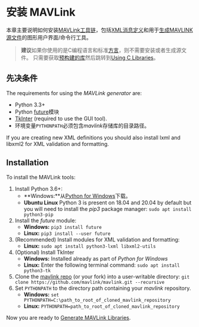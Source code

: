 # 安装 MAVLink

本章主要说明如何安装[MAVLink工具链](https://github.com/mavlink/mavlink)，包括[XML消息定义](../messages/README.md)和用于[生成MAVLINK源文件](../getting_started/generate_libraries.md)的图形用户界面/命令行工具。

> **建议**如果你使用的是C编程语言和标准[方言](../messages/README.md#dialects)，则不需要安装或者生成源文件。 只需要获取[预构建的库](../README.md#prebuilt_libraries)然后跳转到[Using C Libraries](../mavgen_c/README.md)。

## 先决条件

The requirements for using the *MAVLink generator* are:

* Python 3.3+
* Python [future](http://python-future.org/)模块
* [TkInter](https://wiki.python.org/moin/TkInter) (required to use the GUI tool).
* 环境变量`PYTHONPATH`必须包含*mavlink*存储库的目录路径。

If you are creating new XML definitions you should also install lxml and libxml2 for XML validation and formatting.

## Installation

To install the MAVLink tools:

1. Install Python 3.6+: 
    * **Windows:**从[Python for Windows](https://www.python.org/downloads/)下载。
    * **Ubuntu Linux** Python 3 is present on 18.04 and 20.04 by default but you will need to install the *pip3* package manager: ```sudo apt install python3-pip```
2. Install the *future* module: 
    * **Windows:** ```pip3 install future```
    * **Linux:** ```pip3 install --user future```
3. (Recommended) Install modules for XML validation and formatting: 
    * **Linux:** ```sudo apt install python3-lxml libxml2-utils``` 
4. (Optional) Install TkInter 
    * **Windows:** Installed already as part of *Python for Windows*
    * **Linux:** Enter the following terminal command: ```sudo apt install python3-tk```
5. Clone the [mavlink repo](https://github.com/mavlink/mavlink) (or your fork) into a user-writable directory: ```git clone https://github.com/mavlink/mavlink.git --recursive```
6. Set `PYTHONPATH` to the directory path containing your *mavlink* repository. 
    * **Windows:** `set PYTHONPATH=C:\path_to_root_of_cloned_mavlink_repository`
    * **Linux:** `PYTHONPATH=path_to_root_of_cloned_mavlink_repository`

Now you are ready to [Generate MAVLink Libraries](../getting_started/generate_libraries.md).